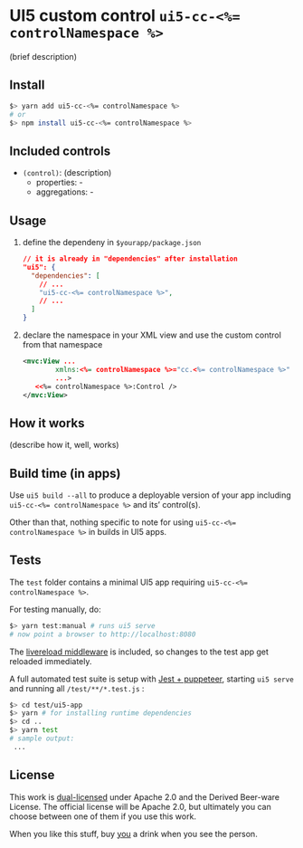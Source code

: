# UI5 custom control `ui5-cc-<%= controlNamespace %>`

(brief description)

## Install

```bash
$> yarn add ui5-cc-<%= controlNamespace %>
# or
$> npm install ui5-cc-<%= controlNamespace %>
```

## Included controls

- `(control)`: (description)
  - properties: -
  - aggregations: -

## Usage

1. define the dependeny in `$yourapp/package.json`

   ```json
   // it is already in "dependencies" after installation
   "ui5": {
     "dependencies": [
       // ...
       "ui5-cc-<%= controlNamespace %>",
       // ...
     ]
   }
   ```

2. declare the namespace in your XML view and use the custom control from that namespace

   ```xml
   <mvc:View ... 
           xmlns:<%= controlNamespace %>="cc.<%= controlNamespace %>"
           ...>
      <<%= controlNamespace %>:Control />
   </mvc:View>
   ```

## How it works

(describe how it, well, works)

## Build time (in apps)

Use `ui5 build --all` to produce a deployable version of your app including `ui5-cc-<%= controlNamespace %>` and its’ control(s).

Other than that, nothing specific to note for using `ui5-cc-<%= controlNamespace %>` in builds in UI5 apps.

## Tests

The `test` folder contains a minimal UI5 app requiring `ui5-cc-<%= controlNamespace %>`.

For testing manually, do:

```bash
$> yarn test:manual # runs ui5 serve
# now point a browser to http://localhost:8080
```

The [livereload middleware](https://github.com/petermuessig/ui5-ecosystem-showcase/tree/master/packages/ui5-middleware-livereload) is included, so changes to the test app get reloaded immediately.

A full automated test suite is setup with [Jest + puppeteer](https://jestjs.io/docs/en/puppeteer), starting `ui5 serve` and running all `/test/**/*.test.js` :

```bash
$> cd test/ui5-app
$> yarn # for installing runtime dependencies
$> cd ..
$> yarn test
# sample output:
 ...
```

## License

This work is [dual-licensed](./LICENSE) under Apache 2.0 and the Derived Beer-ware License. The official license will be Apache 2.0, but ultimately you can choose between one of them if you use this work.

When you like this stuff, buy [you](https://you) a drink when you see the person.
